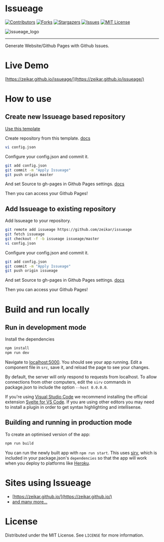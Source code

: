 # Issueage

[![Contributors][contributors-shield]][contributors-url]
[![Forks][forks-shield]][forks-url]
[![Stargazers][stars-shield]][stars-url]
[![Issues][issues-shield]][issues-url]
[![MIT License][license-shield]][license-url]

![issueage_logo](https://repository-images.githubusercontent.com/304850825/bac6d700-58cf-11eb-9903-01b46181dcbc)

---

Generate Website/Github Pages with Github Issues.

# Live Demo

[https://zeikar.github.io/issueage/](https://zeikar.github.io/issueage/)

# How to use

## Create new Issueage based repository

[Use this template](https://github.com/zeikar/issueage/generate)

Create repository from this template.
[docs](https://docs.github.com/en/repositories/creating-and-managing-repositories/creating-a-repository-from-a-template#creating-a-repository-from-a-template)

```bash
vi config.json
```

Configure your config.json and commit it.

```bash
git add config.json
git commit -m "Apply Issueage"
git push origin master
```

And set Source to gh-pages in Github Pages settings. [docs](https://docs.github.com/en/pages/getting-started-with-github-pages/configuring-a-publishing-source-for-your-github-pages-site)

Then you can access your Github Pages!

## Add Issueage to existing repository

Add Issueage to your repository.

```bash
git remote add issueage https://github.com/zeikar/issueage
git fetch issueage
git checkout -f -b issueage issueage/master
vi config.json
```

Configure your config.json and commit it.

```bash
git add config.json
git commit -m "Apply Issueage"
git push origin issueage
```

And set Source to gh-pages in Github Pages settings. [docs](https://docs.github.com/en/pages/getting-started-with-github-pages/configuring-a-publishing-source-for-your-github-pages-site)

Then you can access your Github Pages!

# Build and run locally

## Run in development mode

Install the dependencies

```bash
npm install
npm run dev
```

Navigate to [localhost:5000](http://localhost:5000). You should see your app running. Edit a component file in `src`, save it, and reload the page to see your changes.

By default, the server will only respond to requests from localhost. To allow connections from other computers, edit the `sirv` commands in package.json to include the option `--host 0.0.0.0`.

If you're using [Visual Studio Code](https://code.visualstudio.com/) we recommend installing the official extension [Svelte for VS Code](https://marketplace.visualstudio.com/items?itemName=svelte.svelte-vscode). If you are using other editors you may need to install a plugin in order to get syntax highlighting and intellisense.

## Building and running in production mode

To create an optimised version of the app:

```bash
npm run build
```

You can run the newly built app with `npm run start`. This uses [sirv](https://github.com/lukeed/sirv), which is included in your package.json's `dependencies` so that the app will work when you deploy to platforms like [Heroku](https://heroku.com).

# Sites using Issueage

- [https://zeikar.github.io/](https://zeikar.github.io/)
- [and many more...](https://github.com/topics/issueage)

# License

Distributed under the MIT License. See `LICENSE` for more information.

<!-- MARKDOWN LINKS & IMAGES -->
<!-- https://www.markdownguide.org/basic-syntax/#reference-style-links -->

[contributors-shield]: https://img.shields.io/github/contributors/zeikar/issueage.svg?style=for-the-badge
[contributors-url]: https://github.com/zeikar/issueage/graphs/contributors
[forks-shield]: https://img.shields.io/github/forks/zeikar/issueage.svg?style=for-the-badge
[forks-url]: https://github.com/zeikar/issueage/network/members
[stars-shield]: https://img.shields.io/github/stars/zeikar/issueage.svg?style=for-the-badge
[stars-url]: https://github.com/zeikar/issueage/stargazers
[issues-shield]: https://img.shields.io/github/issues/zeikar/issueage.svg?style=for-the-badge
[issues-url]: https://github.com/zeikar/issueage/issues
[license-shield]: https://img.shields.io/github/license/zeikar/issueage.svg?style=for-the-badge
[license-url]: https://github.com/zeikar/issueage/blob/master/LICENSE.txt
